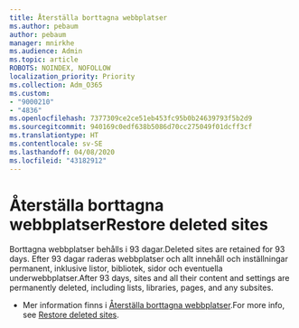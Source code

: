 ```yaml
---
title: Återställa borttagna webbplatser
ms.author: pebaum
author: pebaum
manager: mnirkhe
ms.audience: Admin
ms.topic: article
ROBOTS: NOINDEX, NOFOLLOW
localization_priority: Priority
ms.collection: Adm_O365
ms.custom:
- "9000210"
- "4836"
ms.openlocfilehash: 7377309ce2ce51eb453fc95b0b24639793f5b2d9
ms.sourcegitcommit: 940169c0edf638b5086d70cc275049f01dcff3cf
ms.translationtype: HT
ms.contentlocale: sv-SE
ms.lasthandoff: 04/08/2020
ms.locfileid: "43182912"
---
```

# <a name="restore-deleted-sites"></a><span data-ttu-id="2c097-102">Återställa borttagna webbplatser</span><span class="sxs-lookup"><span data-stu-id="2c097-102">Restore deleted sites</span></span>

<span data-ttu-id="2c097-103">Borttagna webbplatser behålls i 93 dagar.</span><span class="sxs-lookup"><span data-stu-id="2c097-103">Deleted sites are retained for 93 days.</span></span> <span data-ttu-id="2c097-104">Efter 93 dagar raderas webbplatser och allt innehåll och inställningar permanent, inklusive listor, bibliotek, sidor och eventuella underwebbplatser.</span><span class="sxs-lookup"><span data-stu-id="2c097-104">After 93 days, sites and all their content and settings are permanently deleted, including lists, libraries, pages, and any subsites.</span></span>

- <span data-ttu-id="2c097-105">Mer information finns i [Återställa borttagna webbplatser](https://docs.microsoft.com/sharepoint/restore-deleted-site-collection).</span><span class="sxs-lookup"><span data-stu-id="2c097-105">For more info, see [Restore deleted sites](https://docs.microsoft.com/sharepoint/restore-deleted-site-collection).</span></span>
